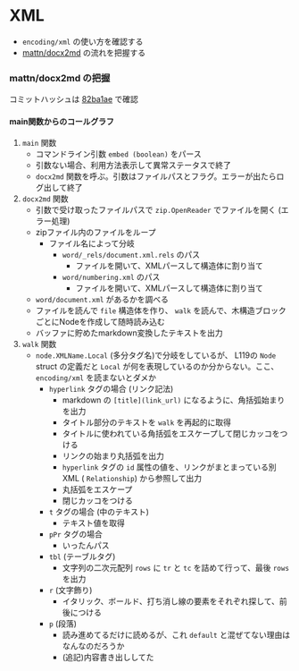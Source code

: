 # XML

* `encoding/xml` の使い方を確認する
* [mattn/docx2md](https://github.com/mattn/docx2md) の流れを把握する


### mattn/docx2md の把握

コミットハッシュは [82ba1ae](https://github.com/mattn/docx2md/commit/82ba1ae25a7eb42f8e302546f705b28f3031215f) で確認


#### main関数からのコールグラフ

1. `main` 関数
    * コマンドライン引数 `embed (boolean)` をパース
    * 引数ない場合、利用方法表示して異常ステータスで終了
    * `docx2md` 関数を呼ぶ。引数はファイルパスとフラグ。エラーが出たらログ出して終了
2. `docx2md` 関数
    * 引数で受け取ったファイルパスで `zip.OpenReader` でファイルを開く (エラー処理)
    * zipファイル内のファイルをループ
        * ファイル名によって分岐
            * `word/_rels/document.xml.rels` のパス
                * ファイルを開いて、XMLパースして構造体に割り当て
            * `word/numbering.xml` のパス
                * ファイルを開いて、XMLパースして構造体に割り当て
    * `word/document.xml` があるかを調べる
    * ファイルを読んで `file` 構造体を作り、 `walk` を読んで、木構造ブロックごとにNodeを作成して随時読み込む
    * バッファに貯めたmarkdown変換したテキストを出力
3. `walk` 関数
    * `node.XMLName.Local` (多分タグ名)で分岐をしているが、 L119の `Node` struct の定義だと `Local` が何を表現しているのか分からない。ここ、 `encoding/xml` を読まないとダメか
        * `hyperlink` タグの場合 (リンク記法)
            * markdown の `[title](link_url)` になるように、角括弧始まりを出力
            * タイトル部分のテキストを `walk` を再起的に取得
            * タイトルに使われている角括弧をエスケープして閉じカッコをつける
            * リンクの始まり丸括弧を出力
            * `hyperlink` タグの `id` 属性の値を、リンクがまとまっている別XML ( `Relationship`) から参照して出力
            * 丸括弧をエスケープ
            * 閉じカッコをつける
        * `t` タグの場合 (中のテキスト)
            * テキスト値を取得
        * `pPr` タグの場合
            * いったんパス
        * `tbl` (テーブルタグ)
            * 文字列の二次元配列 `rows` に `tr` と `tc` を詰めて行って、最後 `rows` を出力
        * `r` (文字飾り)
            * イタリック、ボールド、打ち消し線の要素をそれぞれ探して、前後につける
        * `p` (段落)
            * 読み進めてるだけに読めるが、これ `default` と混ぜてない理由はなんなのだろうか
            * (追記)内容書き出ししてた
       

